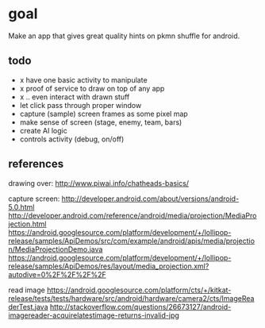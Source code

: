 # goal

Make an app that gives great quality hints on pkmn shuffle for android.

## todo

- x have one basic activity to manipulate
- x proof of service to draw on top of any app
- x .. even interact with drawn stuff
- let click pass through proper window
- capture (sample) screen frames as some pixel map
- make sense of screen (stage, enemy, team, bars)
- create AI logic
- controls activity (debug, on/off)


## references

drawing over:
http://www.piwai.info/chatheads-basics/

capture screen:
http://developer.android.com/about/versions/android-5.0.html
http://developer.android.com/reference/android/media/projection/MediaProjection.html
https://android.googlesource.com/platform/development/+/lollipop-release/samples/ApiDemos/src/com/example/android/apis/media/projection/MediaProjectionDemo.java
https://android.googlesource.com/platform/development/+/lollipop-release/samples/ApiDemos/res/layout/media_projection.xml?autodive=0%2F%2F%2F%2F

read image
https://android.googlesource.com/platform/cts/+/kitkat-release/tests/tests/hardware/src/android/hardware/camera2/cts/ImageReaderTest.java
http://stackoverflow.com/questions/26673127/android-imagereader-acquirelatestimage-returns-invalid-jpg
